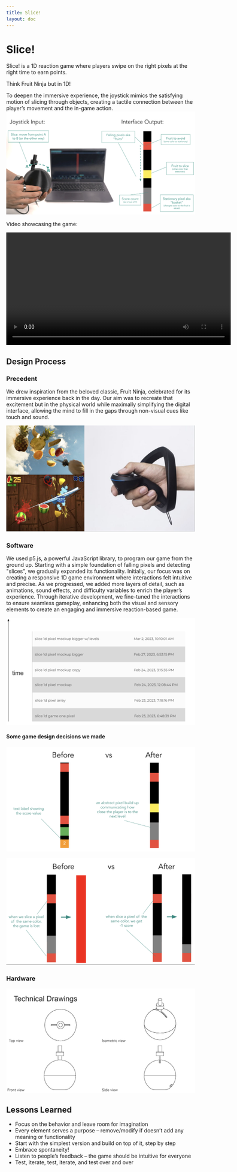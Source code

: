```yaml
---
title: Slice!
layout: doc
---
```

# Slice!

Slice! is a 1D reaction game where players swipe on the right pixels at the right time to earn points. 

Think Fruit Ninja but in 1D!

To deepen the immersive experience, the joystick mimics the satisfying motion of slicing through objects, creating a tactile connection between the player’s movement and the in-game action.
![slice output and input](./images/slice/slice.png)


Video showcasing the game: 

<video controls width="600">
  <source src="./videos/interaction.mp4" type="video/mp4">
  Your browser does not support the video tag.
</video>

## Design Process

### Precedent
We drew inspiration from the beloved classic, Fruit Ninja, celebrated for its immersive experience back in the day. Our aim was to recreate that excitement but in the physical world while maximally simplifying the digital interface, allowing the mind to fill in the gaps through non-visual cues like touch and sound.

![fruit ninja](./images/slice/precedent.png)

### Software

We used p5.js, a powerful JavaScript library, to program our game from the ground up. Starting with a simple foundation of falling pixels and detecting "slices", we gradually expanded its functionality. Initially, our focus was on creating a responsive 1D game environment where interactions felt intuitive and precise. As we progressed, we added more layers of detail, such as animations, sound effects, and difficulty variables to enrich the player’s experience. Through iterative development, we fine-tuned the interactions to ensure seamless gameplay, enhancing both the visual and sensory elements to create an engaging and immersive reaction-based game.

![code](./images/slice/code_commits.png)

#### Some game design decisions we made
![iteration 1](./images/slice/code_iteration1.png)

![iteration 2](./images/slice/code_iteration2.png)

### Hardware
![technical drawings](./images/slice/tech_drawing.png)

## Lessons Learned
- Focus on the behavior and leave room for imagination
- Every element serves a purpose – remove/modify if doesn’t add any meaning or functionality
- Start with the simplest version and build on top of it, step by step
- Embrace spontaneity!
- Listen to people’s feedback – the game should be intuitive for everyone
- Test, iterate, test, iterate, and test over and over
